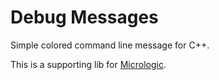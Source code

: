 # Debug Messages

Simple colored command line message for C++.

This is a supporting lib for [Micrologic](https://github.com/labbish/Micrologic).
